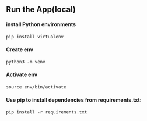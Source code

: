 ## Run the App(local)
#### install  Python environments
```
pip install virtualenv
```
#### Create env 
```
python3 -m venv 
```
#### Activate env 
```
source env/bin/activate
```
#### Use pip to install dependencies from requirements.txt:
```
pip install -r requirements.txt
```